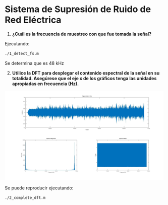 # Sistema de Supresión de Ruido de Red Eléctrica

1. **¿Cuál es la frecuencia de muestreo con que fue tomada la señal?**

Ejecutando:

```bash
./1_detect_fs.m
```

Se determina que es 48 kHz

2. **Utilice la DFT para desplegar el contenido espectral de la señal en su totalidad. Asegúrese que el eje x de los gráficos tenga las unidades apropiadas en frecuencia (Hz).**

![Spectrum DFT](./figure1.jpg)

Se puede reproducir ejecutando:

```bash
./2_complete_dft.m
```
